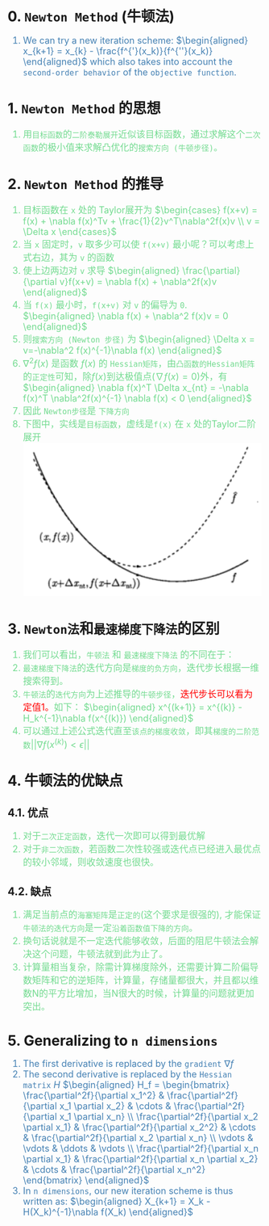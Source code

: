 # 0. `Newton Method` (牛顿法)
<font color="steelblue" size="4">

1. We can try a new iteration scheme:
$\begin{aligned}
x_{k+1} = x_{k} - \frac{f^{'}(x_k)}{f^{''}(x_k)}
\end{aligned}$
which also takes into account the `second-order behavior` of the `objective function`.

</font>

# 1. `Newton Method` 的思想
<font color="#73DB90" size="4">

1. 用`目标函数`的`二阶泰勒展开`近似该目标函数，通过求解这个`二次函数`的极小值来求解凸优化的`搜索方向 (牛顿步径)`。

</font>


# 2. `Newton Method` 的推导
<font color="#73db90" size="4">

1. 目标函数在 `x` 处的 Taylor展开为
$\begin{cases}
f(x+v) = f(x) + \nabla f(x)^Tv + \frac{1}{2}v^T\nabla^2f(x)v \\
v = \Delta x
\end{cases}$
2. 当 `x` 固定时，`v` 取多少可以使 `f(x+v)` 最小呢？可以考虑上式右边，其为 `v` 的函数
3. 使上边两边对 `v` 求导
$\begin{aligned}
\frac{\partial}{\partial v}f(x+v) = \nabla f(x) + \nabla^2f(x)v
\end{aligned}$
4. 当 `f(x)` 最小时，`f(x+v)` 对 `v` 的偏导为 `0`.
$\begin{aligned}
\nabla f(x) + \nabla^2 f(x)v = 0
\end{aligned}$
5. 则`搜索方向 (Newton 步径)` 为
$\begin{aligned}
\Delta x = v=-\nabla^2 f(x)^{-1}\nabla f(x)
\end{aligned}$
6. $\nabla^2 f(x)$ 是函数 $f(x)$ 的 `Hessian矩阵`，由`凸函数的Hessian矩阵`的`正定性`可知，除$f(x)$到达极值点($\nabla f(x)=0$)外，有
$\begin{aligned}
\nabla f(x)^T \Delta x_{nt} = -\nabla f(x)^T \nabla^2f(x)^{-1} \nabla f(x) < 0
\end{aligned}$
7. 因此 `Newton步径`是 `下降方向`
8. 下图中，实线是`目标函数`，虚线是`f(x)` 在 `x` 处的Taylor二阶展开
![pic_1](./pics/pic_1.png)

</font>


# 3. `Newton法`和`最速梯度下降法`的区别
<font color="#73DB90" size="4">

1. 我们可以看出，`牛顿法` 和 `最速梯度下降法` 的不同在于：
2. `最速梯度下降法`的迭代方向是`梯度的负方向`，迭代步长根据一维搜索得到。
3. `牛顿法`的`迭代方向`为上述推导的`牛顿步径`，<font color="red">迭代步长可以看为定值1。</font>如下：
$\begin{aligned}
x^{(k+1)} = x^{(k)} - H_k^{-1}\nabla f(x^{(k)})
\end{aligned}$
4. 可以通过上述公式迭代直至`该点的梯度收敛`，即其`梯度的二阶范数`$||\nabla f(x^{(k)}) < \epsilon||$

</font>


# 4. 牛顿法的优缺点
## 4.1. 优点
<font color="73db90" size="4">
 
1. 对于`二次正定函数`，迭代一次即可以得到最优解
2. 对于`非二次函数`，若函数二次性较强或迭代点已经进入最优点的较小邻域，则收敛速度也很快。

</font>

## 4.2. 缺点
<font color="73DB90" size="4">

1. 满足当前点的`海塞矩阵`是`正定的`(这个要求是很强的), 才能保证`牛顿法的迭代方向`是一定`沿着函数值下降的方向`。
2. 换句话说就是不一定迭代能够收敛，后面的阻尼牛顿法会解决这个问题，牛顿法就到此为止了。
3. 计算量相当复杂，除需计算梯度除外，还需要计算二阶偏导数矩阵和它的逆矩阵，计算量，存储量都很大，并且都以维数N的平方比增加，当N很大的时候，计算量的问题就更加突出。

</font>


# 5. Generalizing to `n dimensions`
<font color="steelblue" size="4">

1. The first derivative is replaced by the `gradient` $\nabla f$ 
2. The second derivative is replaced by the `Hessian matrix` $H$
$\begin{aligned}
H_f = 
\begin{bmatrix}
\frac{\partial^2f}{\partial x_1^2} & \frac{\partial^2f}{\partial x_1 \partial x_2} & \cdots & \frac{\partial^2f}{\partial x_1 \partial x_n} \\
\frac{\partial^2f}{\partial x_2 \partial x_1} & \frac{\partial^2f}{\partial x_2^2} & \cdots & \frac{\partial^2f}{\partial x_2 \partial x_n} \\
\vdots & \vdots & \ddots & \vdots \\
\frac{\partial^2f}{\partial x_n \partial x_1} & \frac{\partial^2f}{\partial x_n \partial x_2} & \cdots & \frac{\partial^2f}{\partial x_n^2} 
\end{bmatrix}
\end{aligned}$
3. In `n dimensions`, our new iteration scheme is thus written as:
$\begin{aligned}
X_{k+1} = X_k - H(X_k)^{-1}\nabla f(X_k)
\end{aligned}$

</font>